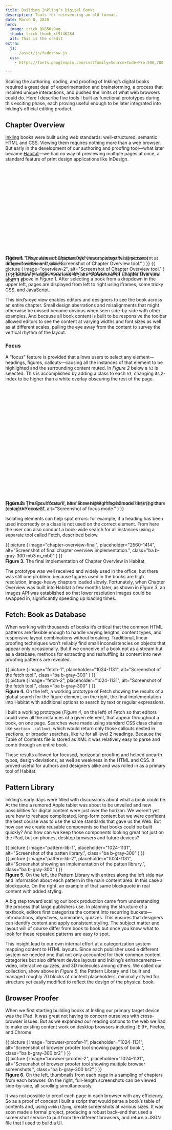 ```yaml
---
title: Building Inkling’s Digital Books
description: Tools for reinventing an old format.
date: March 8, 2020
hero:
  image: trick_QV856sQuq
  thumb: trick-thumb_xt9f4K284
  alt: This is the credit
extra:
  js:
    - /asset/js/fadeshow.js
  css:
    - https://fonts.googleapis.com/css?family=Source+Code+Pro:500,700

---
```


Scaling the authoring, coding, and proofing of Inkling’s digital books required a great deal of experimentation and brainstorming, a process that  inspired unique interactions, and pushed the limits of what web browsers could do. Here I describe five tools I built as functional prototypes during this exciting phase, each proving useful enough to be later integrated into Inkling’s official editing product.

## Chapter Overview

[Inkling](https://www.inkling.com/) books were built using web standards: well-structured, semantic HTML and CSS. Viewing them requires nothing more than a web browser. But early in the development of our authoring and proofing tool—what later became [Habitat](https://www.inkling.com/info/habitat/)—we had no way of previewing multiple pages at once, a standard feature of print design applications like InDesign.

<div class="fadeshow mv4 br2 overflow-hidden" style="padding-top: 55.22%; height: 0;">
    <div class="absolute top-0 left-0 right-0 bottom-0 ba b-gray-300">
        <div>
            {% from "../layout/macros/picture.njk" import picture %}
            {{ picture
                (
                    image="overview-1",
                    alt="Screenshot of Chapter Overview tool."
                )
            }}
            {{ picture
                (
                    image="overview-2",
                    alt="Screenshot of Chapter Overview tool."
                )
            }}
            {{ picture
                (
                    image="overview-3",
                    alt="Screenshot of Chapter Overview tool."
                )
            }}
        </div>
    </div>
</div>
<div class="caption"><b>Figure 1.</b> Three views of Chapter Overview showing the same content at different widths and scales.</div>

To address this deficiency I created a prototype called Chapter Overview, shown above in _Figure 1_. After selecting a book from a dropdown in the upper left, pages are displayed from left to right using iframes, some tricky CSS, and JavaScript.

This bird’s-eye view enables editors and designers to see the book across an entire chapter. Small design aberrations and misalignments that might otherwise be missed become obvious when seen side-by-side with other examples. And because all book content is built to be responsive the toolbar allowed editors to see the content at varying widths and font sizes as well as at different scales, pulling the eye away from the content to survey the vertical rhythm of the layout.

### Focus

A “focus” feature is provided that allows users to select any element—headings, figures, callouts—causing all the instances of that element to be highlighted and the surrounding content muted. In _Figure 2_ below a `h3` is selected. This is accomplished by adding a class to each `h3`, changing its z-index to be higher than a white overlay obscuring the rest of the page.

<div class="reading">
    <div class="fadeshow mv4 br2 overflow-hidden" style="padding-top: 71%; height: 0;">
        <div class="absolute top-0 left-0 right-0 bottom-0 ba b-gray-300">
            {{ picture
                (
                    image="focus-1",
                    alt="Screenshot of focus mode."
                )
            }}
            {{ picture
                (
                    image="focus-2",
                    alt="Screenshot of focus mode."
                )
            }}
        </div>
    </div>
</div>
<div class="caption"><b>Figure 2.</b> The Focus feature, here show highlighting h3’s and dimming the rest of the content.</div>

Isolating elements can help spot errors: for example, if a heading has been used incorrectly or a class is not used on the correct element. From here the user can also conduct a book-wide search for all instances using a separate tool called Fetch, described below.

<div class="mb4">
    {{ picture
        (
            image="chapter-overview-final",
            placeholder="2560-1414",
            alt="Screenshot of final chapter overview implementation.",
            class="ba b-gray-300 mb3 m_mb0"
        )
    }}
</div>
<div class="caption"><b>Figure 3.</b> The final implementation of Chapter Overview in Habitat</div>

The prototype was well received and widely used in the office, but there was still one problem: because figures used in the books are high resolution, image-heavy chapters loaded slowly. Fortunately, when Chapter Overview was built into Habitat a few months later, as shown in _Figure 3_, an images API was established so that lower resolution images could be swapped in, significantly speeding up loading times.

## Fetch: Book as Database

When working with thousands of books it’s critical that the common HTML patterns are flexible enough to handle varying lengths, content types, and responsive layout combinations without breaking. Traditional, linear proofing techniques won’t reliably find small inconsistencies on objects that appear only occasionally. But if we conceive of a book not as a stream but as a database, methods for extracting and reshuffling its content into new proofing patterns are revealed.

<div class="side-scroll mb4">
    <div class="side-scroll-wrap">
        <div class="side-scroll-inner">
            <div class="side-scroll-item">
                {{ picture
                    (
                        image="fetch-1",
                        placeholder="1024-1131",
                        alt="Screenshot of the fetch tool.",
                        class="ba b-gray-300"
                    )
                }}
            </div>
            <div class="side-scroll-item">
                {{ picture
                    (
                        image="fetch-2",
                        placeholder="1024-1131",
                        alt="Screenshot of the fetch tool.",
                        class="ba b-gray-300"
                    )
                }}
            </div>
        </div>
    </div>
</div>
<div class="caption"><b>Figure 4.</b> On the left, a working prototype of Fetch showing the results of a global search for the figure element, on the right, the final implementation into Habitat with additional options to search by text or regular expressions.</div>

I built a working prototype (_Figure 4_, on the left) of Fetch so that editors could view all the instances of a given element, that appear throughout a book, on one page. Searches were made using standard CSS class chains like `section .callout`, which would return only those callouts nested in sections, or broader searches, like `h2` for all level 2 headings. Because the Table of Contents file is stored as XML it was relatively easy to parse and comb through an entire book.

These results allowed for focused, horizontal proofing and helped unearth typos, design deviations, as well as weakness in the HTML and CSS. It proved useful for authors and designers alike and was rolled in as a primary tool of Habitat.

## Pattern Library

Inkling’s early days were filled with discussions about what a book could be. At the time a rumored Apple tablet was about to be unveiled and new possibilities for digital content were just over the horizon. We weren’t yet sure how to reshape complicated, long-form content but we were confident the best course was to use the same standards that gave us the Web. But how can we create reusable components so that books could be built quickly? And how can we keep those components looking great not just on the iPad, but on phones, desktop browsers and future devices?

<div class="side-scroll mb4">
    <div class="side-scroll-wrap">
        <div class="side-scroll-inner">
            <div class="side-scroll-item">
                {{ picture
                    (
                        image="pattern-lib-1",
                        placeholder="1024-1131",
                        alt="Screenshot of the patten library.",
                        class="ba b-gray-300"
                    )
                }}
            </div>
            <div class="side-scroll-item">
                {{ picture
                    (
                        image="pattern-lib-2",
                        placeholder="1024-1131",
                        alt="Screenshot showing an implementation of the patten library.",
                        class="ba b-gray-300"
                    )
                }}
            </div>
        </div>
    </div>
</div>
<div class="caption"><b>Figure 5.</b> On the left, the Pattern Library with entires along the left side nav and information about each pattern in the main content area. In this case a blockquote. On the right, an example of that same blockquote in real content with added styling.</div>

A big step toward scaling our book production came from understanding the process that large publishers use. In planning the structure of a textbook, editors first categorize the content into recurring buckets—introductions, objectives, summaries, quizzes. This ensures that designers can identify content and apply consistent styling. The subject matter and layout will of course differ from book to book but once you know what to look for these repeated patterns are easy to spot.

This insight lead to our own internal effort at a categorization system mapping content to HTML layouts. Since each publisher used a different system we needed one that not only accounted for their common content categories but also different device layouts and Inkling’s enhancements—video, interactive quizzes, and 3D molecules among others. We called our collection, show above in _Figure 5_, the Pattern Library and I built and managed roughly 70 blocks of content placeholders, minimally styled for structure yet easily modified to reflect the design of the physical book.

## Browser Proofer

When we first starting building books at Inkling our primary target device was the iPad. It was great not having to concern ourselves with cross-browser issues. But as we expanded our reading options to the web we had to make existing content work on desktop browsers including IE 9+, Firefox, and Chrome.

<div class="side-scroll mb4">
    <div class="side-scroll-wrap">
        <div class="side-scroll-inner">
            <div class="side-scroll-item">
                {{ picture
                    (
                        image="browser-proofer-1",
                        placeholder="1024-1131",
                        alt="Screenshot of browser proofer tool showing pages of book.",
                        class="ba b-gray-300 br2"
                    )
                }}
            </div>
            <div class="side-scroll-item">
                {{ picture
                    (
                        image="browser-proofer-2",
                        placeholder="1024-1131",
                        alt="Screenshot of browser proofer tool showing multiple browser screenshots.",
                        class="ba b-gray-300 br2"
                    )
                }}
            </div>
        </div>
    </div>
</div>
<div class="caption"><b>Figure 6.</b> On the left, thumbnails from each page in a sampling of chapters from each browser. On the right, full-length screenshots can be viewed side-by-side, all scrolling simultaneously.</div>

It was not possible to proof each page in each browser with any efficiency. So as a proof of concept I built a script that would parse a book’s table of contents and, using `webkit2png`, create screenshots at various sizes. It was soon made a formal project, producing a robust back-end that used a screenshot service to pull from the different browsers, and return a JSON file that I used to build a UI.
